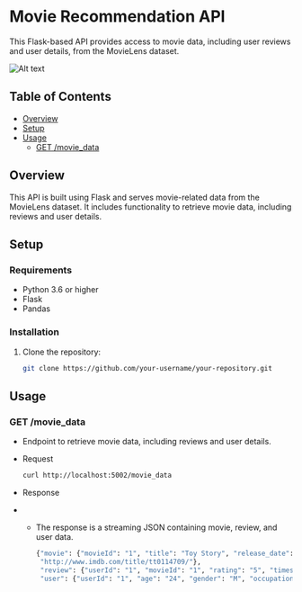 # Movie Recommendation API

This Flask-based API provides access to movie data, including user reviews and user details, from the MovieLens dataset.

![Alt text](https://nordicapis.com/wp-content/uploads/How-to-Create-an-API-Using-The-Flask-Framework.png)

## Table of Contents

- [Overview](#overview)
- [Setup](#setup)
- [Usage](#usage)
  - [GET /movie_data](#get-movie_data)

## Overview

This API is built using Flask and serves movie-related data from the MovieLens dataset. It includes functionality to retrieve movie data, including reviews and user details.

## Setup

### Requirements

- Python 3.6 or higher
- Flask
- Pandas

### Installation

1. Clone the repository:

   ```bash
   git clone https://github.com/your-username/your-repository.git
   ```
## Usage
### GET /movie_data

- Endpoint to retrieve movie data, including reviews and user details.

 - Request

      ```bash
      curl http://localhost:5002/movie_data

      ```
 - Response
 - 
    - The response is a streaming JSON containing movie, review, and user data.
      
      ```bash
      {"movie": {"movieId": "1", "title": "Toy Story", "release_date": "1995-01-01", "genres": ["Animation", "Children", "Comedy"], "IMDb_URL": 
       "http://www.imdb.com/title/tt0114709/"},
       "review": {"userId": "1", "movieId": "1", "rating": "5", "timestamp": "876893171"},
       "user": {"userId": "1", "age": "24", "gender": "M", "occupation": "technician", "zipcode": "85711"}}
      ```

    

